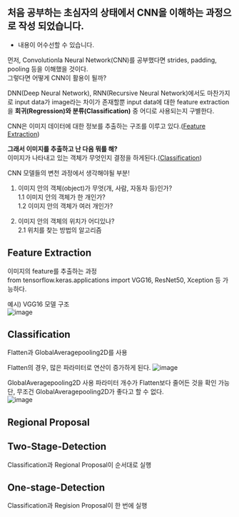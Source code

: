 ## 처음 공부하는 초심자의 상태에서 CNN을 이해하는 과정으로 작성 되었습니다.
  - 내용이 어수선할 수 있습니다.

먼저, Convolutionla Neural Network(CNN)를 공부했다면 strides, padding, pooling 등을 이해했을 것이다.<br/>
그렇다면 어떻게 CNN이 활용이 될까?<br/>

DNN(Deep Neural Network), RNN(Recursive Neural Network)에서도 마찬가지로 input data가 image라는 차이가 존재할뿐 input data에 대한 feature extraction을 **회귀(Regression)와 분류(Classification)** 중 어디로 사용되는지 구별한다.

CNN은 이미지 데이터에 대한 정보를 추출하는 구조를 이루고 있다.([Feature Extraction](#Feature-Extraction))<br/>

**그래서 이미지를 추출하고 난 다음 뭐를 해?**<br/>
이미지가 나타내고 있는 객체가 무엇인지 결정을 하게된다.([Classification](#Classification))<br/>


CNN 모델들의 변천 과정에서 생각해야될 부분!<br/>
1. 이미지 안의 객체(object)가 무엇(개, 사람, 자동차 등)인가?<br/>
  1.1 이미지 안의 객체가 한 개인가?<br/>
  1.2 이미지 안의 객체가 여러 개인가?<br/>

2. 이미지 안의 객체의 위치가 어디있나?<br/>
  2.1 위치를 찾는 방법의 알고리즘 <br/>
  

## Feature Extraction
이미지의 feature를 추출하는 과정<br/>
from tensorflow.keras.applications import VGG16, ResNet50, Xception 등 가능하다.<br/>




예시) VGG16 모델 구조<br/>
![image](https://user-images.githubusercontent.com/57121112/120911788-09c9a900-c6c5-11eb-897f-9f846cfd74fd.png)




## Classification
Flatten과 GlobalAveragepooling2D를 사용

Flatten의 경우, 많은 파라미터로 연산이 증가하게 된다.
![image](https://user-images.githubusercontent.com/57121112/120912755-f3bfe680-c6cc-11eb-81c7-42dc574dcd58.png)


GlobalAveragepooling2D 사용 파라미터 개수가 Flatten보다 줄어든 것을 확인 가능<br/>
단, 무조건 GlobalAveragepooling2D가 좋다고 할 수 없다.<br/>
![image](https://user-images.githubusercontent.com/57121112/120913034-0509f280-c6cf-11eb-9c57-1ef0cd083f95.png)



## Regional Proposal



## Two-Stage-Detection
Classification과 Regional Proposal이 순서대로 실행



## One-stage-Detection
Classification과 Regision Proposal이 한 번에 실행


